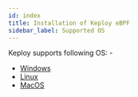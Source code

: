 ```yaml
---
id: index
title: Installation of Keploy eBPF
sidebar_label: Supported OS
---
```


Keploy supports following OS: -

- [Windows](/docs/server/windows/installation/)
- [Linux](/docs/server/linux/installation)
- [MacOS](/docs/server/macos/installation)
